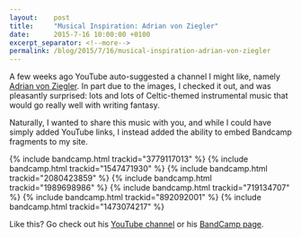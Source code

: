 ```yaml
---
layout:    post
title:     "Musical Inspiration: Adrian von Ziegler"
date:      2015-7-16 10:00:00 +0100
excerpt_separator: <!--more-->
permalink: /blog/2015/7/16/musical-inspiration-adrian-von-ziegler
---
```


A few weeks ago YouTube auto-suggested a channel I might like, namely [Adrian von Ziegler](https://www.youtube.com/channel/UCSeJA6az0GrNM4_-pl3HQSQ). In part due to the images, I checked it out, and was pleasantly surprised: lots and lots of Celtic-themed instrumental music that would go really well with writing fantasy. 

<!--more-->
Naturally, I wanted to share this music with you, and while I could have simply added YouTube links, I instead added the ability to embed Bandcamp fragments to my site.

{% include bandcamp.html trackid="3779117013" %}
{% include bandcamp.html trackid="1547471930" %}
{% include bandcamp.html trackid="2080423859" %}
{% include bandcamp.html trackid="1989698986" %}
{% include bandcamp.html trackid="719134707" %}
{% include bandcamp.html trackid="892092001" %}
{% include bandcamp.html trackid="1473074217" %}

Like this? Go check out his [YouTube channel](https://www.youtube.com/channel/UCSeJA6az0GrNM4_-pl3HQSQ) or his [BandCamp page](http://adrianvonziegler.bandcamp.com/).